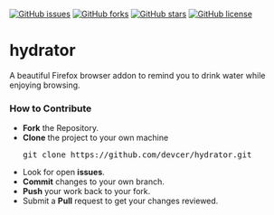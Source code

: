 [![GitHub issues](https://img.shields.io/github/issues/devcer/hydrator)](https://github.com/devcer/hydrator/issues)
[![GitHub forks](https://img.shields.io/github/forks/devcer/hydrator)](https://github.com/devcer/hydrator/network)
[![GitHub stars](https://img.shields.io/github/stars/devcer/hydrator)](https://github.com/devcer/hydrator/stargazers)
[![GitHub license](https://img.shields.io/github/license/devcer/hydrator)](https://github.com/devcer/hydrator/blob/master/LICENSE)

# hydrator
A beautiful Firefox browser addon to remind you to drink water while enjoying browsing.

<h3> How to Contribute </h3>
  <ul>
  <li><b>Fork</b> the Repository.</li>
  <li><b>Clone</b> the project to your own machine
      <pre>git clone https://github.com/devcer/hydrator.git</li></pre>
     <li>Look for open <b>issues</b>.</li>
    <li><b>Commit</b> changes to your own branch.</li>
    <li><b>Push</b> your work back to your fork.</li>
    <li>Submit a <b>Pull</b> request to get your changes reviewed.</li>
  </ul>
